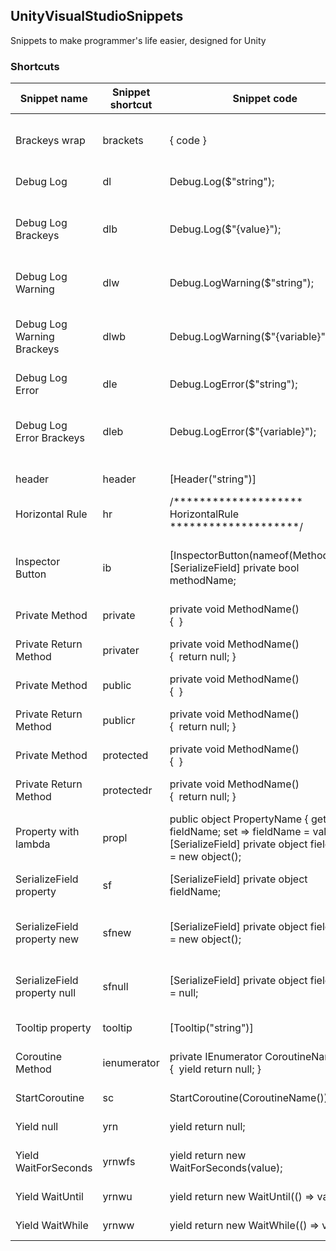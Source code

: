 ## UnityVisualStudioSnippets

Snippets to make programmer's life easier, designed for Unity

### Shortcuts

| Snippet name  | Snippet shortcut | Snippet code | Description |
| ------------- | ------------- | ------------- | ------------- |
| Brackeys wrap  | brackets  | { code }  | Code snipped to wrap code between brackeys. |
| Debug Log  | dl  | Debug.Log($"string");  | String to print at console. |
| Debug Log Brackeys  | dlb  | Debug.Log($"{value}");  | Value from a variable or something else to print at console. |
| Debug Log Warning  | dlw  | Debug.LogWarning($"string");  | String to print warning at console |
| Debug Log Warning Brackeys  | dlwb  | Debug.LogWarning($"{variable}");  | Value from a variable or something else to print warning at console. |
| Debug Log Error  | dle  | Debug.LogError($"string");  | String to print error at console |
| Debug Log Error Brackeys  | dleb  | Debug.LogError($"{variable}");  | Value from a variable or something else to print error at console. |
| header | header | [Header("string")]  | Create the header attribute. |
| Horizontal Rule  | hr  | /******************** HorizontalRule ********************/  | Handy divider to organize your code. |
| Inspector Button  | ib  | [InspectorButton(nameof(MethodName) <br />[SerializeField] private bool methodName;  | [InspectorButton dependent] Create an InspectorButton attribute. |
| Private Method  | private  | private void MethodName()<br /> { &nbsp;}  | Empty private void method. |
| Private Return Method  | privater  | private void MethodName()<br /> { &nbsp;return null; }  | Empty private method with return type. |
| Private Method  | public  | private void MethodName()<br /> { &nbsp;}  | Empty public void method. |
| Private Return Method  | publicr  | private void MethodName()<br /> { &nbsp;return null; }  | Empty public method with return type. |
| Private Method  | protected  | private void MethodName()<br /> { &nbsp;}  | Empty protected void method. |
| Private Return Method  | protectedr  | private void MethodName()<br /> { &nbsp;return null; }  | Empty protected method with return type. |
| Property with lambda  | propl  | public object PropertyName { get => fieldName; set => fieldName = value; }<br />[SerializeField] private object fieldName = new object();   | Property with private field |
| SerializeField property  | sf  | [SerializeField] private object fieldName;  | Unity SerializeField attribute. |
| SerializeField property new  | sfnew  | [SerializeField] private object fieldName = new object();  | Unity SerializeField attribute with new costructor. |
| SerializeField property null  | sfnull  | [SerializeField] private object fieldName = null;  | Unity SerializeField attribute initialized null. |
| Tooltip property | tooltip  | [Tooltip("string")]  | Tooltip Unity attribute. |
| Coroutine Method  | ienumerator  | private IEnumerator CoroutineName()<br /> { &nbsp;yield return null; }  | Create a Ienumerator method. |
| StartCoroutine  | sc  | StartCoroutine(CoroutineName());  | StartCoroutine call. |
| Yield null  | yrn  | yield return null;  | Null return for coroutines. |
| Yield WaitForSeconds | yrnwfs  | yield return new WaitForSeconds(value);  | WaitForSeconds return for coroutines. |
| Yield WaitUntil | yrnwu  | yield return new WaitUntil(() => value);  | WaitUntil return for coroutines. |
| Yield WaitWhile | yrnww  | yield return new WaitWhile(() => value);  | WaitWhile return for coroutines. |
